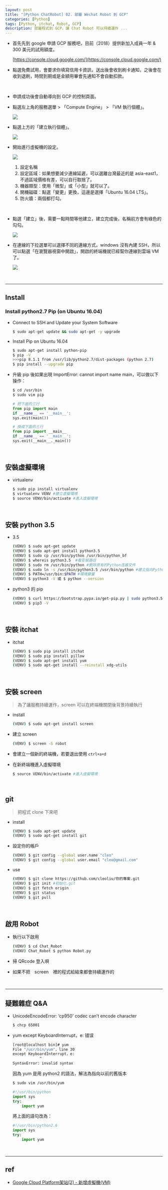 ```yaml
---
layout: post
title: "[Python ChatRobot] 02. 部屬 Wechat Robot 到 GCP"
categories: [Python]
tags: [Python, itchat, Robot, GCP]
description: 部屬程式到 GCP，讓 Chat Robot 可以持續運作 ...
---
```


- 首先先到 google 申請 GCP 服務吧，目前（2018）提供新加入成員一年 & 300 美元的試用額度。

    [https://console.cloud.google.com/](https://console.cloud.google.com/)

- 點選免費試用，會要求你填寫信用卡資訊，送出後會收到刷卡通知，之後會在收到退刷，時間到期或是金額用畢會先通知不會自動扣款。

<br>

- 申請成功後會自動導向到 GCP 的控制頁面。
- 點選左上角的服務選單 > 「Compute Engine」 > 「VM 執行個體」。

    ![](https://s3.amazonaws.com/notejoy/note_images/180971.1.2018-12-13%20%E4%B8%8A%E5%8D%88%2010-38-15.jpg)

- 點選上方的「建立執行個體」。

    ![](https://s3.amazonaws.com/notejoy/note_images/180971.1.2018-12-13%20%E4%B8%8A%E5%8D%88%2010-39-10.jpg)

- 開始進行虛擬機的設定。

    ![](https://s3.amazonaws.com/notejoy/note_images/180971.1.2018-12-13%20%E4%B8%8A%E5%8D%88%2010-41-36.jpg)

    1. 設定名稱
    2. 設定區域：如果想要減少連線延遲，可以選離台灣最近的是 asia-east1，不過區域價格有差，可以自行取捨了。
    3. 機器類型：使用「微型」或「小型」就可以了。
    4. 開機磁碟：點選「變更」更換，這邊是選擇「Ubuntu 16.04 LTS」。
    5. 防火牆：兩個都打勾。

<br>

- 點選「建立」後，需要一點時間等他建立，建立完成後，名稱前方會有綠色的勾勾。

    ![](https://s3.amazonaws.com/notejoy/note_images/180971.1.2018-12-13%20%E4%B8%8A%E5%8D%88%2010-50-05.jpg)

- 在連線的下拉選單可以選擇不同的連線方式，windows 沒有內建 SSH，所以可以點選「在瀏覽器視窗中開啟」，開啟的終端機就已經幫你連線到雲端 VM 了。

    ![](https://s3.amazonaws.com/notejoy/note_images/180971.1.2018-12-13%20%E4%B8%8A%E5%8D%88%2010-53-29.jpg)

<br>

***

## Install

### Install python2.7 Pip (on Ubuntu 16.04)

- Connect to SSH and Update your System Software

    ```bash
    $ sudo apt-get update && sudo apt-get -y upgrade
    ```

- Install Pip on Ubuntu 16.04

    ```bash
    $ sudo apt-get install python-pip
    $ pip -V
    >>>pip 8.1.1 from /usr/lib/python2.7/dist-packages (python 2.7)
    $ pip install --upgrade pip
    ```

- 升級 pip 後如果出現 ImportError: cannot import name main，可以做以下操作：

    ```bash
    $ cd /usr/bin
    $ sudo vim pip
    ```

    ```python
    # 把下面的三行
    from pip import main
    if __name__ == '__main__':
    sys.exit(main())

    # 換成下面的三行
    from pip import __main__
    if __name__ == '__main__':
    sys.exit(__main__._main())
    ```

<br>

## 安裝虛擬環境 

- virtualenv

    ```bash
    $ sudo pip install virtualenv
    $ virtualenv VENV #建立虛擬環境
    $ source VENV/bin/activate #進入虛擬環境
    ```

<br>

## 安裝 python 3.5

- 3.5

    ```bash
    (VENV) $ sudo apt-get update 
    (VENV) $ sudo apt-get install python3.5 
    (VENV) $ sudo cp /usr/bin/python /usr/bin/python_bf
    (VENV) $ whereis python3.5  #看安裝路徑
    (VENV) $ sudo rm /usr/bin/python #删除原有的Python连接文件
    (VENV) $ sudo ln -s /usr/bin/python3.5 /usr/bin/python #建立指向Python3.5的連結
    (VENV) $ PATH=/usr/bin:$PATH #環境變量
    (VENV) $ python3 -V 或 $ python --version
    ```

- python3 的 pip

    ```bash
    (VENV) $ curl https://bootstrap.pypa.io/get-pip.py | sudo python3.5
    (VENV) $ pip3 -V
    ```

<br>

## 安裝 itchat

- itchat

    ```bash
    (VENV) $ sudo pip install itchat
    (VENV) $ sudo pip install pillow
    (VENV) $ sudo apt-get install yum
    (VENV) $ sudo apt-get install --reinstall xdg-utils
    ```

<br>

## 安裝 screen

> 為了讓服務持續運作，screen 可以在終端機關閉後背景持續執行

- install

    ```bash
    (VENV) $ sudo apt-get install screen
    ```

- 建立 screen

    ```bash
    (VENV) $ screen -S robot
    ```

- 會建立一個新的終端機，若要退出使用 `ctrl+a+d`

- 在新終端機進入虛擬環境

    ```bash
    $ source VENV/bin/activate #進入虛擬環境
    ```

<br>

## git

> 把程式 clone 下來吧

- install

    ```bash
    (VENV) $ sudo apt-get update
    (VENV) $ sudo apt-get install git
    ```

- 設定你的帳戶

    ```bash
    (VENV) $ git config --global user.name "cleo"
    (VENV) $ git config --global user.email "cleo@gmail.com"
    ```

- use

    ```bash
    (VENV) $ git clone https://github.com/cleoliu/你的專案.git
    (VENV) $ git init #初始化.git
    (VENV) $ git fetch origin
    (VENV) $ git status
    (VENV) $ git pull
    ```

<br>

## 啟用 Robot

- 執行以下啟用

    ```bash
    (VENV) $ cd Chat_Robot
    (VENV) Chat_Robot $ python Robot.py
    ```

- 掃 QRcode 登入唄
- 如果不把　screen　裡的程式給結束都會持續運作的

<br>

***

## 疑難雜症 Q&A

- UnicodeEncodeError: ‘cp950’ codec can’t encode character

    ```bash
    $ chcp 65001
    ```

- yum except KeyboardInterrupt，e: 错误

    ```bash
    [root@localhost bin]# yum
    File "/usr/bin/yum"，line 30
    except KeyboardInterrupt，e:
                ^
    SyntaxError: invalid syntax
    ```
    因為 yum 是用 python2 的語法，解法為指向以前的舊版本

    ```bash
    $ sudo vim /usr/bin/yum
    ```

    ```python
    #!/usr/bin/python
    import sys
    try:
        import yum
    ```

    將上面的語句改為：

    ```python
    #!/usr/bin/python2.6
    import sys
    try:
        import yum
    ```

<br>

***
## ref

- [Google Cloud Platform架站(2) - 新增虛擬機(VM)](http://robarter.pixnet.net/blog/post/223284352-%5Bgcp%5Dgoogle%E9%9B%B2%E7%AB%AF%E6%9E%B6%E7%AB%99%282%29---%E6%96%B0%E5%A2%9E%E8%99%9B%E6%93%AC%E6%A9%9F%28vm%29)

<br><br>